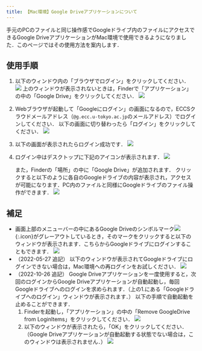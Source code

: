 ```yaml
---
title: 【Mac環境】Google Driveアプリケーションについて
---
```


手元のPCのファイルと同じ操作感でGoogleドライブ内のファイルにアクセスできるGoogle DriveアプリケーションがMac環境で使用できるようになりました．このページではその使用方法を案内します．

## 使用手順

1. 以下のウィンドウ内の「ブラウザでログイン」をクリックしてください．
   ![](./google-drive-1.png)
   上のウィンドウが表示されないときは，Finderで「アプリケーション」の中の「Google Drive」をクリックしてください．
   ![](./google-drive-2.png)
2. Webブラウザが起動して「Googleにログイン」の画面になるので，ECCSクラウドメールアドレス（`@g.ecc.u-tokyo.ac.jp`のメールアドレス）でログインしてください．
   以下の画面に切り替わったら「ログイン」をクリックしてください．
   ![](./google-drive-3.png)
3. 以下の画面が表示されたらログイン成功です．
   ![](./google-drive-4.png)
4. ログイン中はデスクトップに下記のアイコンが表示されます．
   ![](./google-drive-5.png)

   また，Finderの「場所」の中に「Google Drive」が追加されます．
   クリックすると以下のように各自のGoogleドライブの内容が表示され，アクセスが可能になります．PC内のファイルと同様にGoogleドライブのファイル操作ができます．
   ![](./google-drive-6.png)

## 補足

- 画面上部のメニューバーの中にあるGoogle Driveのシンボルマーク![](./google-drive-7.png){:.icon}がグレーアウトしているとき，そのマークをクリックすると以下のウィンドウが表示されます．こちらからGoogleドライブにログインすることもできます．
  ![](./google-drive-8.png)
- （2022-05-27 追記）
  以下のウィンドウが表示されてGoogleドライブにログインできない場合は，Mac環境への再ログインをお試しください．
  ![](./google-drive-9.png)
- （2022-10-26 追記）
  Google Driveアプリケーションを一度使用すると，次回のログインからGoogle Driveアプリケーションが自動起動し，毎回Googleドライブへのログインを求められます．（上の1.にある「Googleドライブへのログイン」ウィンドウが表示されます．）
  以下の手順で自動起動を止めることができます．
  1. Finderを起動し，「アプリケーション」の中の「Remove GoogleDrive from LoginItems」をクリックしてください．
    ![](./google-drive-10.png)
  2. 以下のウィンドウが表示されたら，「OK」をクリックしてください．（Google Driveアプリケーションが自動起動する状態でない場合は，このウィンドウは表示されません．）
    ![](./google-drive-11.png)
